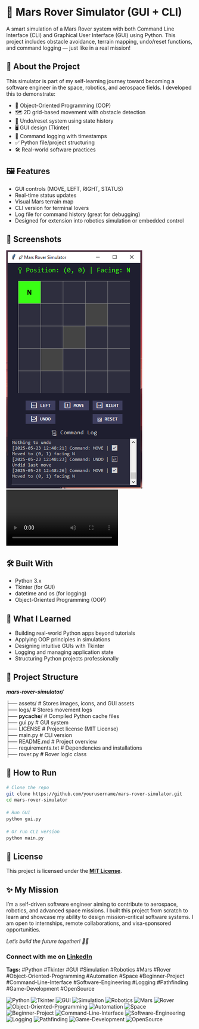 # 🤖 Mars Rover Simulator (GUI + CLI)

A smart simulation of a Mars Rover system with both Command Line Interface (CLI) and Graphical User Interface (GUI) using Python. This project includes obstacle avoidance, terrain mapping, undo/reset functions, and command logging — just like in a real mission!

## 🚀 About the Project

This simulator is part of my self-learning journey toward becoming a software engineer in the space, robotics, and aerospace fields. I developed this to demonstrate:

- 🧠 Object-Oriented Programming (OOP)
- 🗺️ 2D grid-based movement with obstacle detection
- 🔄 Undo/reset system using state history
- 🖥️ GUI design (Tkinter)
- 🧾 Command logging with timestamps
- ✅ Python file/project structuring
- 🛠️ Real-world software practices

## 🖼️ Features

- GUI controls (MOVE, LEFT, RIGHT, STATUS)
- Real-time status updates
- Visual Mars terrain map
- CLI version for terminal lovers
- Log file for command history (great for debugging)
- Designed for extension into robotics simulation or embedded control

## 📸 Screenshots

![Mars Rover GUI](assets/screenshot_1.PNG)
![Sample Video](assets/sample_video.mp4)


## 🛠️ Built With

- Python 3.x
- Tkinter (for GUI)
- datetime and os (for logging)
- Object-Oriented Programming (OOP)

## 🎯 What I Learned

- Building real-world Python apps beyond tutorials
- Applying OOP principles in simulations
- Designing intuitive GUIs with Tkinter
- Logging and managing application state
- Structuring Python projects professionally

## 📁 Project Structure

**_mars-rover-simulator/_**

├── assets/        # Stores images, icons, and GUI assets  
├── logs/          # Stores movement logs  
├── __pycache__/   # Compiled Python cache files  
├── gui.py         # GUI system  
├── LICENSE        # Project license (MIT License)  
├── main.py        # CLI version  
├── README.md      # Project overview  
├── requirements.txt # Dependencies and installations  
├── rover.py       # Rover logic class  
 


## 🧩 How to Run

```bash
# Clone the repo
git clone https://github.com/yourusername/mars-rover-simulator.git
cd mars-rover-simulator

# Run GUI
python gui.py

# Or run CLI version
python main.py
```
## 📜 License
This project is licensed under the **[MIT License](LICENSE)**.

## ✨ My Mission
I’m a self-driven software engineer aiming to contribute to aerospace, robotics, and advanced space missions. I built this project from scratch to learn and showcase my ability to design mission-critical software systems. I am open to internships, remote collaborations, and visa-sponsored opportunities.

_Let’s build the future together! 🌌🚀_

### Connect with me on [LinkedIn](https://www.linkedin.com/in/supun-wickramarachchi-763a7a174/)

**Tags:** #Python #Tkinter #GUI #Simulation #Robotics #Mars #Rover #Object-Oriented-Programming #Automation #Space #Beginner-Project #Command-Line-Interface #Software-Engineering #Logging #Pathfinding #Game-Development #OpenSource

![Python](https://img.shields.io/badge/Python-3.x-blue)
![Tkinter](https://img.shields.io/badge/Tkinter-GUI-orange)
![GUI](https://img.shields.io/badge/GUI-Design-yellow)
![Simulation](https://img.shields.io/badge/Simulation-Rover-green)
![Robotics](https://img.shields.io/badge/Robotics-Engineering-red)
![Mars](https://img.shields.io/badge/Mars-Exploration-darkred)
![Rover](https://img.shields.io/badge/Rover-Simulator-brown)
![Object-Oriented-Programming](https://img.shields.io/badge/OOP-Design-purple)
![Automation](https://img.shields.io/badge/Automation-Scripting-lightblue)
![Space](https://img.shields.io/badge/Space-Technology-darkblue)
![Beginner-Project](https://img.shields.io/badge/Beginner-Easy-green)
![Command-Line-Interface](https://img.shields.io/badge/CLI-Terminal-black)
![Software-Engineering](https://img.shields.io/badge/Software-Development-cyan)
![Logging](https://img.shields.io/badge/Logging-Debugging-yellowgreen)
![Pathfinding](https://img.shields.io/badge/Pathfinding-Navigation-darkgreen)
![Game-Development](https://img.shields.io/badge/GameDev-Simulation-purple)
![OpenSource](https://img.shields.io/badge/OpenSource-Community-blue)

